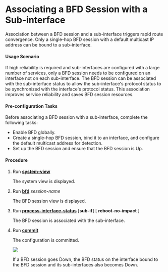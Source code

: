 Associating a BFD Session with a Sub-interface
==============================================

Association between a BFD session and a sub-interface triggers rapid route convergence. Only a single-hop BFD session with a default multicast IP address can be bound to a sub-interface.

#### Usage Scenario

If high reliability is required and sub-interfaces are configured with a large number of services, only a BFD session needs to be configured on an interface not on each sub-interface. The BFD session can be associated with the sub-interface status to allow the sub-interface's protocol status to be synchronized with the interface's protocol status. This association improves service reliability and saves BFD session resources.


#### Pre-configuration Tasks

Before associating a BFD session with a sub-interface, complete the following tasks:

* Enable BFD globally.
* Create a single-hop BFD session, bind it to an interface, and configure the default multicast address for detection.
* Set up the BFD session and ensure that the BFD session is Up.


#### Procedure

1. Run [**system-view**](cmdqueryname=system-view)
   
   
   
   The system view is displayed.
2. Run [**bfd**](cmdqueryname=bfd) *session-name*
   
   
   
   The BFD session view is displayed.
3. Run [**process-interface-status**](cmdqueryname=process-interface-status) [**sub-if**] [ **reboot-no-impact** ]
   
   
   
   The BFD session is associated with the sub-interface.
4. Run [**commit**](cmdqueryname=commit)
   
   
   
   The configuration is committed.
   
   
   
   ![](../../../../public_sys-resources/note_3.0-en-us.png) 
   
   If a BFD session goes Down, the BFD status on the interface bound to the BFD session and its sub-interfaces also becomes Down.